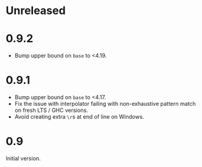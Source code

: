 <!--
-- SPDX-FileCopyrightText: 2022 Serokell <https://serokell.io/>
--
-- SPDX-License-Identifier: MPL-2.0
-->

# Unreleased


# 0.9.2

* Bump upper bound on `base` to <4.19.

# 0.9.1

* Bump upper bound on `base` to <4.17.
* Fix the issue with interpolator failing with non-exhaustive pattern match on fresh LTS / GHC versions.
* Avoid creating extra `\r`s at end of line on Windows.

# 0.9

Initial version.
